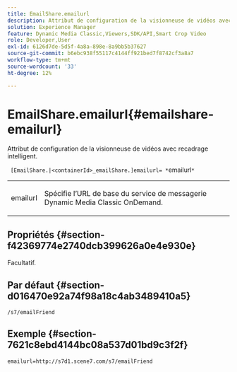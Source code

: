 ```yaml
---
title: EmailShare.emailurl
description: Attribut de configuration de la visionneuse de vidéos avec recadrage intelligent.
solution: Experience Manager
feature: Dynamic Media Classic,Viewers,SDK/API,Smart Crop Video
role: Developer,User
exl-id: 6126d7de-5d5f-4a8a-898e-8a9bb5b37627
source-git-commit: b6ebc938f55117c4144ff921bed7f8742cf3a8a7
workflow-type: tm+mt
source-wordcount: '33'
ht-degree: 12%

---
```


# EmailShare.emailurl{#emailshare-emailurl}

Attribut de configuration de la visionneuse de vidéos avec recadrage intelligent.

` [EmailShare.|<containerId>_emailShare.]emailurl= *`emailurl`*`

<table id="table_C616483932C2482CA9794DDD7313FD7C"> 
 <tbody> 
  <tr> 
   <td colname="col1"> <p> <span class="codeph"><span class="varname"> emailurl</span></span> </p> </td> 
   <td colname="col2"> <p> Spécifie l’URL de base du service de messagerie Dynamic Media Classic OnDemand. </p> </td> 
  </tr> 
 </tbody> 
</table>

## Propriétés {#section-f42369774e2740dcb399626a0e4e930e}

Facultatif.

## Par défaut {#section-d016470e92a74f98a18c4ab3489410a5}

`/s7/emailFriend`

## Exemple {#section-7621c8ebd4144bc08a537d01bd9c3f2f}

```
emailurl=http://s7d1.scene7.com/s7/emailFriend
```
